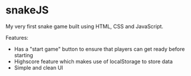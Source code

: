 # snakeJS

My very first snake game built using HTML, CSS and JavaScript. 

Features:
- Has a "start game" button to ensure that players can get ready before starting
- Highscore feature which makes use of localStorage to store data
- Simple and clean UI

